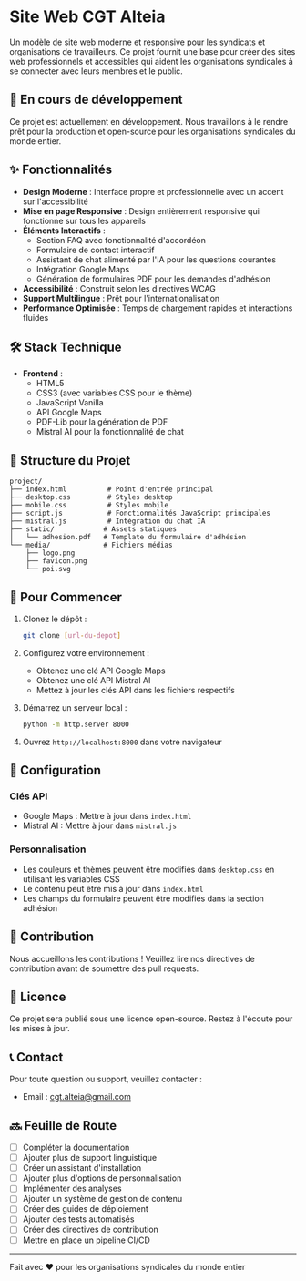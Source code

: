 # Site Web CGT Alteia

Un modèle de site web moderne et responsive pour les syndicats et organisations de travailleurs. Ce projet fournit une base pour créer des sites web professionnels et accessibles qui aident les organisations syndicales à se connecter avec leurs membres et le public.

## 🚧 En cours de développement

Ce projet est actuellement en développement. Nous travaillons à le rendre prêt pour la production et open-source pour les organisations syndicales du monde entier.

## ✨ Fonctionnalités

- **Design Moderne** : Interface propre et professionnelle avec un accent sur l'accessibilité
- **Mise en page Responsive** : Design entièrement responsive qui fonctionne sur tous les appareils
- **Éléments Interactifs** :
  - Section FAQ avec fonctionnalité d'accordéon
  - Formulaire de contact interactif
  - Assistant de chat alimenté par l'IA pour les questions courantes
  - Intégration Google Maps
  - Génération de formulaires PDF pour les demandes d'adhésion
- **Accessibilité** : Construit selon les directives WCAG
- **Support Multilingue** : Prêt pour l'internationalisation
- **Performance Optimisée** : Temps de chargement rapides et interactions fluides

## 🛠️ Stack Technique

- **Frontend** :
  - HTML5
  - CSS3 (avec variables CSS pour le thème)
  - JavaScript Vanilla
  - API Google Maps
  - PDF-Lib pour la génération de PDF
  - Mistral AI pour la fonctionnalité de chat

## 📁 Structure du Projet

```
project/
├── index.html          # Point d'entrée principal
├── desktop.css         # Styles desktop
├── mobile.css          # Styles mobile
├── script.js           # Fonctionnalités JavaScript principales
├── mistral.js          # Intégration du chat IA
├── static/            # Assets statiques
│   └── adhesion.pdf   # Template du formulaire d'adhésion
└── media/             # Fichiers médias
    ├── logo.png
    ├── favicon.png
    └── poi.svg
```

## 🚀 Pour Commencer

1. Clonez le dépôt :
   ```bash
   git clone [url-du-depot]
   ```

2. Configurez votre environnement :
   - Obtenez une clé API Google Maps
   - Obtenez une clé API Mistral AI
   - Mettez à jour les clés API dans les fichiers respectifs

3. Démarrez un serveur local :
   ```bash
   python -m http.server 8000
   ```

4. Ouvrez `http://localhost:8000` dans votre navigateur

## 🔧 Configuration

### Clés API
- Google Maps : Mettre à jour dans `index.html`
- Mistral AI : Mettre à jour dans `mistral.js`

### Personnalisation
- Les couleurs et thèmes peuvent être modifiés dans `desktop.css` en utilisant les variables CSS
- Le contenu peut être mis à jour dans `index.html`
- Les champs du formulaire peuvent être modifiés dans la section adhésion

## 🤝 Contribution

Nous accueillons les contributions ! Veuillez lire nos directives de contribution avant de soumettre des pull requests.

## 📝 Licence

Ce projet sera publié sous une licence open-source. Restez à l'écoute pour les mises à jour.

## 📞 Contact

Pour toute question ou support, veuillez contacter :
- Email : cgt.alteia@gmail.com

## 🔜 Feuille de Route

- [ ] Compléter la documentation
- [ ] Ajouter plus de support linguistique
- [ ] Créer un assistant d'installation
- [ ] Ajouter plus d'options de personnalisation
- [ ] Implémenter des analyses
- [ ] Ajouter un système de gestion de contenu
- [ ] Créer des guides de déploiement
- [ ] Ajouter des tests automatisés
- [ ] Créer des directives de contribution
- [ ] Mettre en place un pipeline CI/CD

---

Fait avec ❤️ pour les organisations syndicales du monde entier
